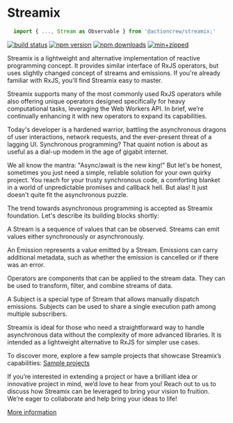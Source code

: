 # Streamix

```javascript
  import { ..., Stream as Observable } from '@actioncrew/streamix;'
```

  [![build status](https://github.com/actioncrew/streamix/workflows/build/badge.svg)](https://github.com/actioncrew/streamix/workflows/build/badge.svg)
  [![npm version](https://img.shields.io/npm/v/@actioncrew%2Fstreamix.svg?style=flat-square)](https://www.npmjs.com/package/@actioncrew%2Fstreamix)
  [![npm downloads](https://img.shields.io/npm/dm/@actioncrew%2Fstreamix.svg?style=flat-square)](https://www.npmjs.com/package/@actioncrew%2Fstreamix)
  [![min+zipped](https://img.shields.io/bundlephobia/minzip/%40actioncrew%2Fstreamix)](https://img.shields.io/bundlephobia/minzip/%40actioncrew%2Fstreamix)

Streamix is a lightweight and alternative implementation of reactive programming concept. It provides similar interface of RxJS operators, but uses slightly changed concept of streams and emissions. If you're already familiar with RxJS, you'll find Streamix easy to master.

Streamix supports many of the most commonly used RxJS operators while also offering unique operators designed specifically for heavy computational tasks, leveraging the Web Workers API. In brief, we’re continually enhancing it with new operators to expand its capabilities.

Today's developer is a hardened warrior, battling the asynchronous dragons of user interactions, network requests, and the ever-present threat of a lagging UI. Synchronous programming? That quaint notion is about as useful as a dial-up modem in the age of gigabit internet. 

We all know the mantra: "Async/await is the new king!" But let's be honest, sometimes you just need a simple, reliable solution for your own quirky project. You reach for your trusty synchronous code, a comforting blanket in a world of unpredictable promises and callback hell. But alas! It just doesn't quite fit the asynchronous puzzle.

The trend towards asynchronous programming is accepted as Streamix foundation. Let's describe its building blocks shortly:

A Stream is a sequence of values that can be observed. Streams can emit values either synchronously or asynchronously.

An Emission represents a value emitted by a Stream. Emissions can carry additional metadata, such as whether the emission is cancelled or if there was an error.

Operators are components that can be applied to the stream data. They can be used to transform, filter, and combine streams of data.

A Subject is a special type of Stream that allows manually dispatch emissions. Subjects can be used to share a single execution path among multiple subscribers.

Streamix is ideal for those who need a straightforward way to handle asynchronous data without the complexity of more advanced libraries. It is intended as a lightweight alternative to RxJS for simpler use cases.

To discover more, explore a few sample projects that showcase Streamix’s capabilities: [Sample projects](https://github.com/actioncrew/streamix/)

If you’re interested in extending a project or have a brilliant idea or innovative project in mind, we’d love to hear from you! Reach out to us to discuss how Streamix can be leveraged to bring your vision to fruition. We’re eager to collaborate and help bring your ideas to life!

[More information](https://medium.com/p/00d5467f0c01)

